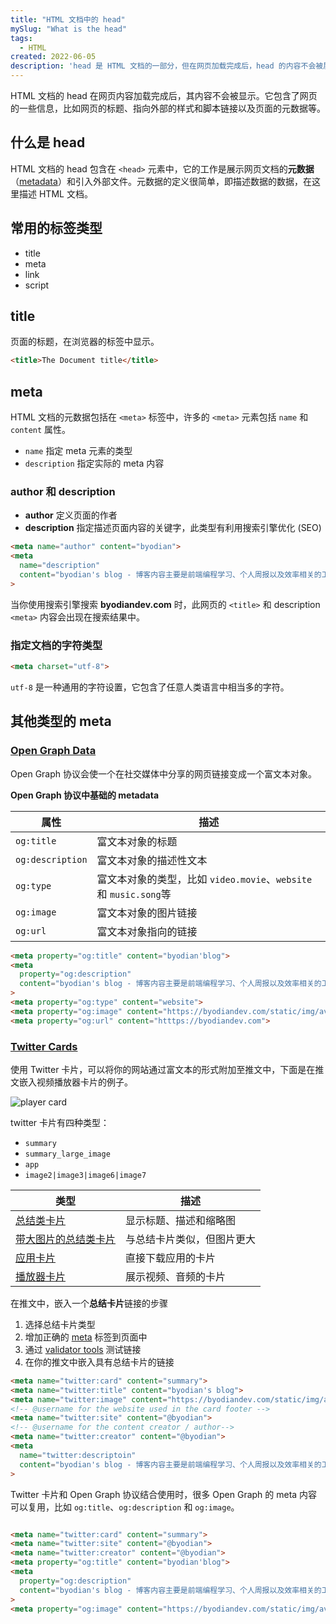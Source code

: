 ```yaml
---
title: "HTML 文档中的 head"
mySlug: "What is the head"
tags: 
  - HTML
created: 2022-06-05
description: 'head 是 HTML 文档的一部分，但在网页加载完成后，head 的内容不会被展示。'
---
```


HTML 文档的 head 在网页内容加载完成后，其内容不会被显示。它包含了网页的一些信息，比如网页的标题、指向外部的样式和脚本链接以及页面的元数据等。

## 什么是 head

HTML 文档的 head 包含在 `<head>` 元素中，它的工作是展示网页文档的**元数据**
（[metadata](https://en.wikipedia.org/wiki/Metadata)）和引入外部文件。元数据的定义很简单，即描述数据的数据，在这里描述 HTML 文档。

## 常用的标签类型

- title
- meta
- link
- script

## title

页面的标题，在浏览器的标签中显示。

```html
<title>The Document title</title>
```

## meta

HTML 文档的元数据包括在 `<meta>` 标签中，许多的 `<meta>` 元素包括 `name` 和 `content`
属性。

- `name` 指定 meta 元素的类型
- `description` 指定实际的 meta 内容

### author 和 description

- **author** 定义页面的作者
- **description** 指定描述页面内容的关键字，此类型有利用搜索引擎优化 (SEO)

```html
<meta name="author" content="byodian">
<meta
  name="description"
  content="byodian's blog - 博客内容主要是前端编程学习、个人周报以及效率相关的工作流总结"
>
```

当你使用搜索引擎搜索 **byodiandev.com** 时，此网页的 `<title>` 和 description `<meta>` 内容会出现在搜索结果中。

### 指定文档的字符类型

```html
<meta charset="utf-8">
```

`utf-8` 是一种通用的字符设置，它包含了任意人类语言中相当多的字符。

## 其他类型的 meta

### [Open Graph Data](https://ogp.me/)

Open Graph 协议会使一个在社交媒体中分享的网页链接变成一个富文本对象。

**Open Graph 协议中基础的 metadata**

| 属性             | 描述                                                              |
| ---------------- | ----------------------------------------------------------------- |
| `og:title`       | 富文本对象的标题                                                  |
| `og:description` | 富文本对象的描述性文本                                            |
| `og:type`        | 富文本对象的类型，比如 `video.movie`、`website` 和 `music.song`等 |
| `og:image`       | 富文本对象的图片链接                                              |
| `og:url`         | 富文本对象指向的链接                                              |

```html
<meta property="og:title" content="byodian'blog">
<meta
  property="og:description"
  content="byodian's blog - 博客内容主要是前端编程学习、个人周报以及效率相关的工作流总结"
>
<meta property="og:type" content="website">
<meta property="og:image" content="https://byodiandev.com/static/img/avatar-3x.png">
<meta property="og:url" content="htttps://byodiandev.com">
```

### [Twitter Cards](https://developer.twitter.com/en/docs/twitter-for-websites/cards/overview/abouts-cards)

使用 Twitter
卡片，可以将你的网站通过富文本的形式附加至推文中，下面是在推文嵌入视频播放器卡片的例子。

![player card](https://i.imgur.com/TGFF3ZF.png)

twitter 卡片有四种类型：
- `summary`
- `summary_large_image`
- `app`
- `image2|image3|image6|image7`

| 类型             | 描述                                                  |
| ---- | ----------------------------------------------------------------- |
| [总结类卡片](https://developer.twitter.com/en/docs/twitter-for-websites/cards/overview/summary) | 显示标题、描述和缩略图 |
| [带大图片的总结类卡片](https://developer.twitter.com/en/docs/twitter-for-websites/cards/overview/summary-card-with-large-image) | 与总结卡片类似，但图片更大 |
| [应用卡片](https://developer.twitter.com/en/docs/twitter-for-websites/cards/overview/app-card) | 直接下载应用的卡片 |
| [播放器卡片](https://developer.twitter.com/en/docs/twitter-for-websites/cards/overview/player-card) | 展示视频、音频的卡片 |

在推文中，嵌入一个**总结卡片**链接的步骤

1. 选择总结卡片类型
2. 增加正确的 [meta](https://developer.twitter.com/en/docs/twitter-for-websites/cards/overview/markup) 标签到页面中
3. 通过 [validator tools](https://cards-dev.twitter.com/validator) 测试链接
4. 在你的推文中嵌入具有总结卡片的链接

```html
<meta name="twitter:card" content="summary">
<meta name="twitter:title" content="byodian's blog">
<meta name="twitter:image" content="https://byodiandev.com/static/img/avatar-3x.png">
<!-- @username for the website used in the card footer -->
<meta name="twitter:site" content="@byodian">
<!-- @username for the content creator / author-->
<meta name="twitter:creator" content="@byodian">
<meta 
  name="twitter:descriptoin" 
  content="byodian's blog - 博客内容主要是前端编程学习、个人周报以及效率相关的工作流总结"
>
```

Twitter 卡片和 Open Graph 协议结合使用时，很多 Open Graph 的 meta
内容可以复用，比如 `og:title`、`og:description` 和 `og:image`。

```html

<meta name="twitter:card" content="summary">
<meta name="twitter:site" content="@byodian">
<meta name="twitter:creator" content="@byodian">
<meta property="og:title" content="byodian'blog">
<meta
  property="og:description"
  content="byodian's blog - 博客内容主要是前端编程学习、个人周报以及效率相关的工作流总结"
>
<meta property="og:image" content="https://byodiandev.com/static/img/avatar-3x.png">
```
